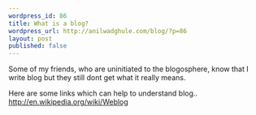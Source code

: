 ```yaml
--- 
wordpress_id: 86
title: What is a blog?
wordpress_url: http://anilwadghule.com/blog/?p=86
layout: post
published: false
---
```

<p>Some of my friends, who are uninitiated to the blogosphere, know that I write blog but they still dont get what it really means. </p><p>Here are some links which can help to understand blog.. <a href="http://en.wikipedia.org/wiki/Weblog">http://en.wikipedia.org/wiki/Weblog</a></p>
